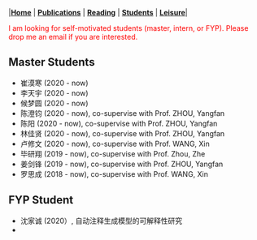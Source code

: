 |[<b>Home</b>](https://hxuhack.github.io/) | [<b>Publications</b>](../publication/list) | [<b>Reading</b>](../reading/list) | [<b>Students</b>](../students/list) | [<b>Leisure</b>](../leisure/list)|

<span style="color: red"> I am looking for self-motivated students (master, intern, or FYP). Please drop me an email if you are interested. </span>

## Master Students
- 崔漠寒 (2020 - now)
- 李天宇 (2020 - now)
- 候梦圆 (2020 - now)
- 陈澄钧 (2020 - now), co-supervise with Prof. ZHOU, Yangfan
- 陈阳 (2020 - now), co-supervise with Prof. ZHOU, Yangfan
- 林佳贤 (2020 - now), co-supervise with Prof. ZHOU, Yangfan
- 卢修文 (2020 - now), co-supervise with Prof. WANG, Xin
- 毕研翔 (2019 - now), co-supervise with Prof. Zhou, Zhe
- 姜剑锋 (2019 - now), co-supervise with Prof. ZHOU, Yangfan
- 罗思成 (2018 - now), co-supervise with Prof. WANG, Xin

## FYP Student 
 - 沈家诚 (2020）, 自动注释生成模型的可解释性研究
 -
